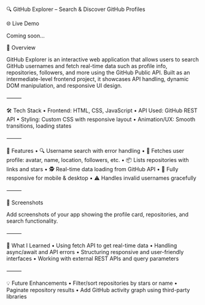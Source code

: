 🔍 GitHub Explorer – Search & Discover GitHub Profiles

🌐 Live Demo

Coming soon…

📁 Overview

GitHub Explorer is an interactive web application that allows users to search GitHub usernames and fetch real-time data such as profile info, repositories, followers, and more using the GitHub Public API. Built as an intermediate-level frontend project, it showcases API handling, dynamic DOM manipulation, and responsive UI design.

⸻

🛠️ Tech Stack
	•	Frontend: HTML, CSS, JavaScript
	•	API Used: GitHub REST API
	•	Styling: Custom CSS with responsive layout
	•	Animation/UX: Smooth transitions, loading states

⸻

🚀 Features
	•	🔍 Username search with error handling
	•	👤 Fetches user profile: avatar, name, location, followers, etc.
	•	📦 Lists repositories with links and stars
	•	🕵️ Real-time data loading from GitHub API
	•	📱 Fully responsive for mobile & desktop
	•	⚠️ Handles invalid usernames gracefully

⸻

📸 Screenshots

Add screenshots of your app showing the profile card, repositories, and search functionality.

⸻

🧠 What I Learned
	•	Using fetch API to get real-time data
	•	Handling async/await and API errors
	•	Structuring responsive and user-friendly interfaces
	•	Working with external REST APIs and query parameters

⸻

💡 Future Enhancements
	•	Filter/sort repositories by stars or name
	•	Paginate repository results
	•	Add GitHub activity graph using third-party libraries
